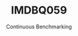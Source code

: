 ---
layout: default
title: IMDBQ059
subtitle: Continuous Benchmarking
selected: IMDB
expanded: Benchmarking
benchmark: /individual_results/IMDBQ059.html
---